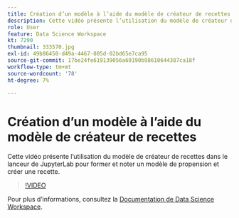 ```yaml
---
title: Création d’un modèle à l’aide du modèle de créateur de recettes
description: Cette vidéo présente l’utilisation du modèle de créateur de recettes dans le lanceur de JupyterLab pour former et noter un modèle de propension et créer une recette.
role: User
feature: Data Science Workspace
kt: 7290
thumbnail: 333570.jpg
exl-id: 49b86450-d49a-4467-805d-02bd65e7ca95
source-git-commit: 17be24fe619139056a69190b98610644387ca18f
workflow-type: tm+mt
source-wordcount: '78'
ht-degree: 7%

---
```


# Création d’un modèle à l’aide du modèle de créateur de recettes

Cette vidéo présente l’utilisation du modèle de créateur de recettes dans le lanceur de JupyterLab pour former et noter un modèle de propension et créer une recette.

>[!VIDEO](https://video.tv.adobe.com/v/333570?quality=12&learn=on)

Pour plus d’informations, consultez la [Documentation de Data Science Workspace](https://experienceleague.adobe.com/docs/experience-platform/data-science-workspace/home.html?lang=fr).